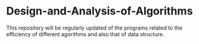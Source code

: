 # Design-and-Analysis-of-Algorithms
This repository will be regularly updated of the programs related to the efficiency of different agorithms and also that of data structure.
